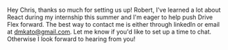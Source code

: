Hey Chris, thanks so much for setting us up! 
Robert, I've learned a lot about React during my internship this summer and I'm eager to help push Drive Flex forward. The best way to contact me is either through linkedIn or email at dmkato@gmail.com. Let me know if you'd like to set up a time to chat. Otherwise I look forward to hearing from you! 